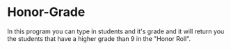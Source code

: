 # Honor-Grade
In this program you can type in students and 
it's grade and it will return you the students 
that have a higher grade than 9 in the "Honor Roll".
